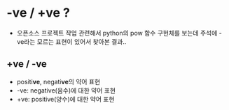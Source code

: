 # -ve / +ve ?
- 오픈소스 프로젝트 작업 관련해서 python의 pow 함수 구현체를 보는데 주석에 -ve라는 모르는 표현이 있어서 찾아본 결과..


## +ve / -ve
- positi**ve**, negati**ve**의 약어 표현
- -ve: negative(음수)에 대한 약어 표현
- +ve: positive(양수)에 대한 약어 표현
